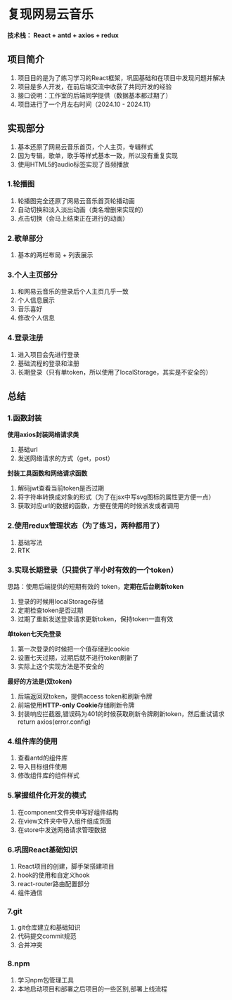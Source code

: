 # 复现网易云音乐

**技术栈： React + antd + axios + redux**

## 项目简介
1. 项目目的是为了练习学习的React框架，巩固基础和在项目中发现问题并解决
2. 项目是多人开发，在前后端交流中收获了共同开发的经验
3. 接口说明：工作室的后端同学提供（数据基本都过期了）
4. 项目进行了一个月左右时间（2024.10 - 2024.11）



## 实现部分
1. 基本还原了网易云音乐首页，个人主页，专辑样式
2. 因为专辑，歌单，歌手等样式基本一致，所以没有重复实现
3. 使用HTML5的audio标签实现了音频播放



### 1.轮播图
1. 轮播图完全还原了网易云音乐首页轮播动画
2. 自动切换和淡入淡出动画（类名增删来实现的）
3. 点击切换（会马上结束正在进行的动画）


### 2.歌单部分
1. 基本的两栏布局 + 列表展示

### 3.个人主页部分

1. 和网易云音乐的登录后个人主页几乎一致
2. 个人信息展示
3. 音乐喜好
4. 修改个人信息

### 4.登录注册

1. 进入项目会先进行登录
2. 基础流程的登录和注册
3. 长期登录（只有单token，所以使用了localStorage，其实是不安全的）



## 总结

### 1.函数封装
**使用axios封装网络请求类**
1. 基础url
2. 发送网络请求的方式（get，post）

**封装工具函数和网络请求函数**
1. 解码jwt查看当前token是否过期
2. 将字符串转换成对象的形式（为了在jsx中写svg图标的属性更方便一点）
3. 获取对应url的数据的函数，方便在使用的时候派发或者调用

### 2.使用redux管理状态（为了练习，两种都用了）
1. 基础写法
2. RTK

### 3.实现长期登录（只提供了半小时有效的一个token）

思路：使用后端提供的短期有效的 token，**定期在后台刷新token**

1. 登录的时候用localStorage存储
2. 定期检查token是否过期
3. 过期了重新发送登录请求更新token，保持token一直有效

**单token七天免登录**

1. 第一次登录的时候把一个值存储到cookie
2. 设置七天过期，过期后就不进行token刷新了
3. 实际上这个实现方法是不安全的

**最好的方法是(双token)**

1. 后端返回双token，提供access token和刷新令牌
2. 前端使用**HTTP-only Cookie**存储刷新令牌
3. 封装响应拦截器,错误码为401的时候获取刷新令牌刷新token，然后重试请求return axios(error.config)

### 4.组件库的使用
1. 查看antd的组件库
2. 导入目标组件使用
3. 修改组件库的组件样式

### 5.掌握组件化开发的模式
1. 在component文件夹中写好组件结构
2. 在view文件夹中导入组件组成页面
3. 在store中发送网络请求管理数据

### 6.巩固React基础知识
1. React项目的创建，脚手架搭建项目
2. hook的使用和自定义hook
3. react-router路由配置部分
4. 组件通信

### 7.git
1. git仓库建立和基础知识
2. 代码提交commit规范
3. 合并冲突

### 8.npm
1. 学习npm包管理工具
2. 本地启动项目和部署之后项目的一些区别,部署上线流程


















